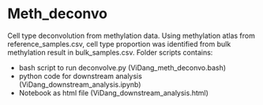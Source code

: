 # Meth_deconvo
Cell type deconvolution from methylation data.
Using methylation atlas from reference_samples.csv, cell type proportion was identified from bulk methylation result in bulk_samples.csv.
Folder scripts contains:
- bash script to run deconvolve.py (ViDang_meth_deconvo.bash)
- python code for downstream analysis (ViDang_downstream_analysis.ipynb)
- Notebook as html file (ViDang_downstream_analysis.html)
